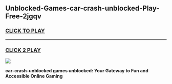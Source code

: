 
## Unblocked-Games-car-crash-unblocked-Play-Free-2jgqv
<h3>
<a href="https://premium76.site?title=car-crash-unblocked&ref=20M">CLICK TO PLAY</a></h3>
<hr>

<h3>
<a href="https://premium76.site?title=car-crash-unblocked&ref=20M">CLICK 2 PLAY</a>
  
</h3>

<a href="https://premium76.site?title=car-crash-unblocked&ref=19M"><img src="https://clearcache.store/games.png"></a>


**car-crash-unblocked games unblocked: Your Gateway to Fun and Accessible Online Gaming**
